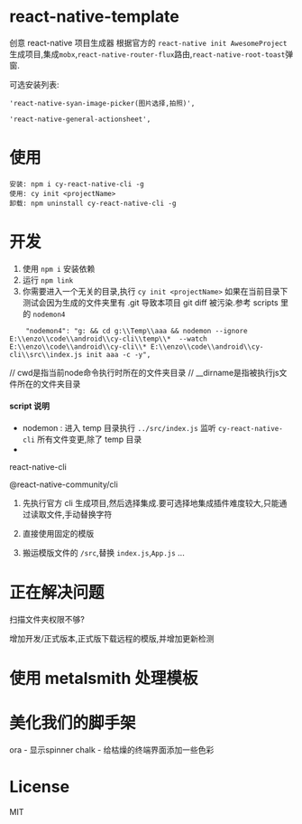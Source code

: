 # react-native-template
创意 react-native 项目生成器
根据官方的 `react-native init AwesomeProject` 生成项目,集成`mobx`,`react-native-router-flux`路由,`react-native-root-toast`弹窗.

可选安装列表:
```text
'react-native-syan-image-picker(图片选择,拍照)',

'react-native-general-actionsheet',

```

# 使用
```text
安装: npm i cy-react-native-cli -g
使用: cy init <projectName>
卸载: npm uninstall cy-react-native-cli -g
```
 
# 开发

1. 使用 `npm i` 安装依赖
2. 运行 `npm link`
3. 你需要进入一个无关的目录,执行 `cy init <projectName>` 如果在当前目录下测试会因为生成的文件夹里有 .git 导致本项目 git diff 被污染.参考 scripts 里的 `nodemon4`
```
    "nodemon4": "g: && cd g:\\Temp\\aaa && nodemon --ignore E:\\enzo\\code\\android\\cy-cli\\temp\\*  --watch E:\\enzo\\code\\android\\cy-cli\\* E:\\enzo\\code\\android\\cy-cli\\src\\index.js init aaa -c -y",
```


// cwd是指当前node命令执行时所在的文件夹目录
// __dirname是指被执行js文件所在的文件夹目录


#### script 说明
- nodemon : 进入 temp 目录执行 `../src/index.js` 监听 `cy-react-native-cli` 所有文件变更,除了 temp 目录
- 


react-native-cli

 @react-native-community/cli
 
 1. 先执行官方 cli 生成项目,然后选择集成.要可选择地集成插件难度较大,只能通过读取文件,手动替换字符
 
 2. 直接使用固定的模版
 
 3. 搬运模版文件的 `/src`,替换 `index.js`,`App.js` ...
 
# 正在解决问题

扫描文件夹权限不够?

增加开发/正式版本,正式版下载远程的模版,并增加更新检测




# 使用 metalsmith 处理模板


# 美化我们的脚手架
ora - 显示spinner
chalk - 给枯燥的终端界面添加一些色彩

# License
MIT
